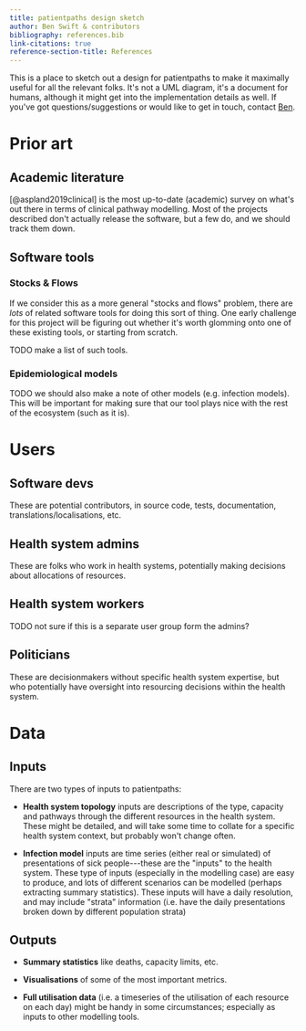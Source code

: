 ```yaml
---
title: patientpaths design sketch
author: Ben Swift & contributors
bibliography: references.bib
link-citations: true
reference-section-title: References
---
```


This is a place to sketch out a design for patientpaths to make it maximally
useful for all the relevant folks. It's not a UML diagram, it's a document for
humans, although it might get into the implementation details as well. If you've
got questions/suggestions or would like to get in touch, contact
[Ben](mailto:ben.swift@anu.edu.au).

# Prior art

## Academic literature

[@aspland2019clinical] is the most up-to-date (academic) survey on what's out
there in terms of clinical pathway modelling. Most of the projects described
don't actually release the software, but a few do, and we should track them
down.

## Software tools

### Stocks & Flows

If we consider this as a more general "stocks and flows" problem, there are
_lots_ of related software tools for doing this sort of thing. One early
challenge for this project will be figuring out whether it's worth glomming onto
one of these existing tools, or starting from scratch.

TODO make a list of such tools.

### Epidemiological models

TODO we should also make a note of other models (e.g. infection models). This
will be important for making sure that our tool plays nice with the rest of the
ecosystem (such as it is).

# Users

## Software devs

These are potential contributors, in source code, tests, documentation,
translations/localisations, etc.

## Health system admins

These are folks who work in health systems, potentially making decisions about
allocations of resources.

## Health system workers

TODO not sure if this is a separate user group form the admins?

## Politicians

These are decisionmakers without specific health system expertise, but who
potentially have oversight into resourcing decisions within the health system.

# Data

## Inputs

There are two types of inputs to patientpaths:

- **Health system topology** inputs are descriptions of the type, capacity and
  pathways through the different resources in the health system. These might be
  detailed, and will take some time to collate for a specific health system
  context, but probably won't change often.

- **Infection model** inputs are time series (either real or simulated) of
  presentations of sick people---these are the "inputs" to the health system.
  These type of inputs (especially in the modelling case) are easy to produce,
  and lots of different scenarios can be modelled (perhaps extracting summary
  statistics). These inputs will have a daily resolution, and may include
  "strata" information (i.e. have the daily presentations broken down by
  different population strata)

## Outputs

- **Summary statistics** like deaths, capacity limits, etc.

- **Visualisations** of some of the most important metrics.

- **Full utilisation data** (i.e. a timeseries of the utilisation of each
  resource on each day) might be handy in some circumstances; especially as
  inputs to other modelling tools.

